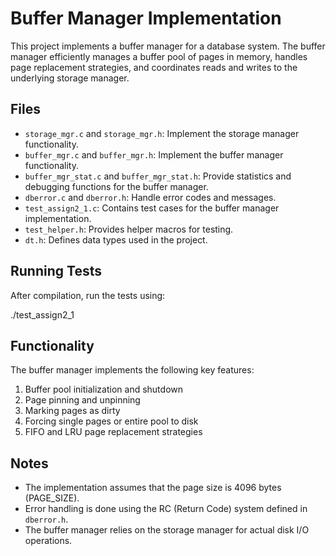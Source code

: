 # Buffer Manager Implementation

This project implements a buffer manager for a database system. The buffer manager efficiently manages a buffer pool of pages in memory, handles page replacement strategies, and coordinates reads and writes to the underlying storage manager.

## Files
- `storage_mgr.c` and `storage_mgr.h`: Implement the storage manager functionality.
- `buffer_mgr.c` and `buffer_mgr.h`: Implement the buffer manager functionality.
- `buffer_mgr_stat.c` and `buffer_mgr_stat.h`: Provide statistics and debugging functions for the buffer manager.
- `dberror.c` and `dberror.h`: Handle error codes and messages.
- `test_assign2_1.c`: Contains test cases for the buffer manager implementation.
- `test_helper.h`: Provides helper macros for testing.
- `dt.h`: Defines data types used in the project.

## Running Tests
After compilation, run the tests using:

./test_assign2_1

## Functionality
The buffer manager implements the following key features:
1. Buffer pool initialization and shutdown
2. Page pinning and unpinning
3. Marking pages as dirty
4. Forcing single pages or entire pool to disk
5. FIFO and LRU page replacement strategies

## Notes
- The implementation assumes that the page size is 4096 bytes (PAGE_SIZE).
- Error handling is done using the RC (Return Code) system defined in `dberror.h`.
- The buffer manager relies on the storage manager for actual disk I/O operations.